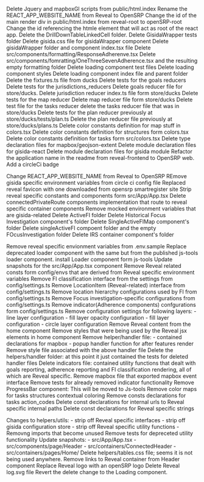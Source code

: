 Delete Jquery and mapboxGl scripts from public/html.index
Rename the REACT_APP_WEBSITE_NAME from Reveal to OpenSRP
Change the id of the main render div in public/html.index from reveal-root to openSRP-root
Change the id referencing the htmle element that will act as root of the react app.
Delete the DrillDownTableLinkedCell folder.
Delete GisidaWrapper tests folder
Delete gisida.css file for gisidaWrapper component
Delete gisidaWrapper folder and component index.tsx file
Delete src/components/formatting/ResponseAdherenve.tsx
Delete src/components/fomratting/OneThreeSevenAdherence.tsx and the resulting empty formatting folder
Delete loading component test files
Delete loading component styles
Delete loading component index file and parent folder
Delete the fixtures.ts file from ducks
Delete tests for the goals reducers
Delete tests for the jurisdictions_reducers
Delete goals reducer file for store/ducks.
Delete jurisdiction reducer index.ts file form store/ducks
Delete tests for the map reducer
Delete map reducer file form store/ducks
Delete test file for the tasks reducer
delete the tasks reducer file that was in store/ducks
Delete tests for the plan reducer previously at store/ducks/tests/plan.ts
Delete the plan reducer file previously at store/ducks/plans.ts
Delete color constants definition for map stuff in colors.tsx
Delete color constants definition for structures form colors.tsx
Delete color constants definition for tasks form src/colors.tsx
Delete type declaration files for mapbox/geojson-extent
Delete module declaration files for gisida-react
Delete module declaration files for gisida module
Refactor the application name in the readme from reveal-frontend to OpenSRP web.
Add a circleCi badge

Change REACT_APP_WEBSITE_NAME from Reveal to OpenSRP
REmove gisida specific environment variables from circle ci config file
Replaced reveal favicon with one downloaded from opensrp smartregister site
Strip reveal specific constants and components form src/App/App.tsx
Delete connectedPrivateRoute components implementation that route to reveal specific container components
Remove mocked environment variables that are gisida-related
Delete ActiveFI folder
Delete Historical Focus Investigation component's folder
Delete SingleActiveFIMap component's folder
Delete singleActiveFI compoent folder and the empty FOcusInvestigation folder
Delete IRS container component's folder

Remove reveal specific envionment variables from .env.sample
Replace deprecated loader component with the same but from the published js-tools loader component.
install Loader component form js-tools
Update snapshots for the src/App/App.tsx component
Remove Reveal related consts form config/envs that are derived from Reveal specific environment variables
Remove FI classification interface from the settings from config/settings.ts
Remove LocationItem (Reveal-related) interface from config/settings.ts
Remove location hierarchy configurations used by FI from config/settings.ts
Remove Focus investigation-specific configurations from config/settings.ts
Remove indicator(Adherence components) confgurations form config/settings.ts
Remove configuration settings for following layers: - line layer configuration - fill layer opacity configuration - fill layer configuration - circle layer configuration
Remove Reveal content from the home component
Remove styles that were being used by the Reveal jsx elements in home component
Remove helper/handler file: - contained declarations for mapbox - popup handler function for after features render
Remove style file associated with the above handler file
Delete the helpers/handler folder: at this point it just contained the tests for deleted handler files
Delete indicators file: contained utility functions that dealt with goals reporting, adherence reporting and FI classification rendering, all of which are Reveal specific.
Remove mapbox file that exported mapbox event interface
Remove tests for already removed indicator functionality
Remove ProgressBar component: This will be moved to Js-tools
Remove color maps for tasks structures contextual coloring
Remove consts declarations for tasks action_codes
Delete const declarations for internal urls to Reveal specific internal paths
Delete const declarations for Reveal specific strings

Changes to helpers/utils: - strip off Reveal specific interfaces - strip off gisida configuration store - strip off Reveal specific utility functions - Removng imports that become unused
Remove tests for depreceted utility functionality
Update snapshots: - src/App/App.tsx - src/components/page/Header - src/containers/ConnectedHeader - src/containers/pages/Home/
Delete helpers/tables.css file; seems it is not being used anywhere.
Remove links to Reveal container from Header component
Replace Reveal logo with an openSRP logo
Delete Reveal log.svg file
Revert the delete change to the Loading component.
